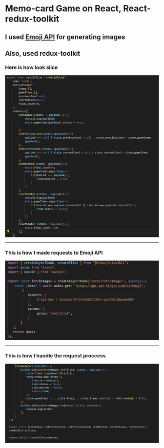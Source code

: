 <h1>Memo-card Game on React, React-redux-toolkit</h1>
<h2>I used <a href="https://api-ninjas.com/api/emoji" target="_blank">Emoji API</a> for generating images</h2>
<h2>Also, used redux-toolkit </h2>
<h3>Here is how look slice</h3>
<img src="1.png"/>
<hr/>
<h3>This is how I made requests to Emoji API</h3>
<img src="2.png"/>
<hr/>
<h3>This is how I handle the request proccess</h3>
<img src="3.png"/>
